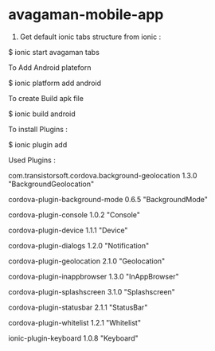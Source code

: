 # avagaman-mobile-app

1. Get default ionic tabs structure from ionic :

$ ionic start avagaman tabs

To Add Android plateforn 

$ ionic platform add android

To create Build apk file

$ ionic build android


To install Plugins :

$ ionic plugin add <plugin name>

Used Plugins : 

com.transistorsoft.cordova.background-geolocation 1.3.0 "BackgroundGeolocation"

cordova-plugin-background-mode 0.6.5 "BackgroundMode"

cordova-plugin-console 1.0.2 "Console"

cordova-plugin-device 1.1.1 "Device"

cordova-plugin-dialogs 1.2.0 "Notification"

cordova-plugin-geolocation 2.1.0 "Geolocation"

cordova-plugin-inappbrowser 1.3.0 "InAppBrowser"

cordova-plugin-splashscreen 3.1.0 "Splashscreen"

cordova-plugin-statusbar 2.1.1 "StatusBar"

cordova-plugin-whitelist 1.2.1 "Whitelist"

ionic-plugin-keyboard 1.0.8 "Keyboard"


